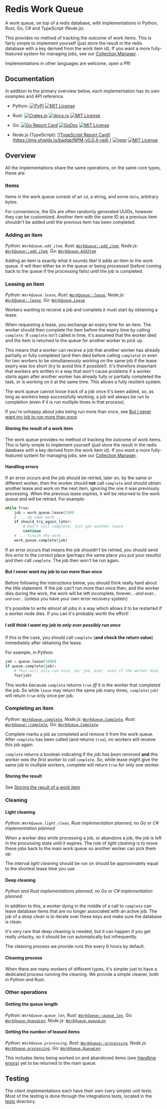 # Redis Work Queue

A work queue, on top of a redis database, with implementations in Python, Rust, Go, C# and TypeScript (Node.js).

This provides no method of tracking the outcome of work items. This is fairly simple to implement
yourself (just store the result in the redis database with a key derived from the work item id). If
you want a more fully-featured system for managing jobs, see our [Collection
Manager](https://github.com/MeVitae/redis-collection-manager).

Implementations in other languages are welcome, open a PR!

## Documentation

In addition to the primary overview below, each implementation has its own examples and API
reference.

- Python: [![PyPI](https://img.shields.io/pypi/v/redis-work-queue)](https://pypi.org/project/redis-work-queue/)
  [![MIT License](https://img.shields.io/badge/license-MIT-blue.svg)](./python/LICENSE)

- Rust: [![Crates.io](https://img.shields.io/crates/v/redis-work-queue)](https://crates.io/crates/redis-work-queue)
  [![docs.rs](https://img.shields.io/docsrs/redis-work-queue)](https://docs.rs/redis-work-queue)
  [![MIT License](https://img.shields.io/badge/license-MIT-blue.svg)](./LICENSE)

- Go: [![Go Report Card](https://goreportcard.com/badge/github.com/mevitae/redis-work-queue/go)](https://goreportcard.com/report/github.com/mevitae/redis-work-queue/go)
  [![GoDoc](https://pkg.go.dev/badge/github.com/mevitae-redis-work-queue/go)](https://pkg.go.dev/github.com/mevitae/redis-work-queue/go)
  [![MIT License](https://img.shields.io/badge/license-MIT-blue.svg)](./LICENSE)

- Node.js (TypeScript): [![TypeScript Report Card] (https://img.shields.io/badge/NPM-v0.0.4-red) )](https://www.npmjs.com/package/@mevitae/redis-work-queue)
  [![npm](badge)](docs)
  [![MIT License](https://img.shields.io/badge/license-MIT-blue.svg)](./typescript/LICENSE)

## Overview

All the implementations share the same operations, on the same core types, these are:

### Items

Items in the work queue consist of an `id`, a string, and some `data`, arbitrary bytes.

For convenience, the IDs are often randomly generated UUIDs, however they can be customized.
Another item with the same ID as a previous item shouldn't be added until the previous item has been
completed.

### Adding an item

*Python: `WorkQueue.add_item`,
Rust: [`WorkQueue::add_item`](https://docs.rs/redis-work-queue/latest/redis_work_queue/struct.WorkQueue.html#method.add_item),
Node.js: [`WorkQueue::add_item`](WorkQueue-addItem),
Go: [`WorkQueue.AddItem`](https://pkg.go.dev/github.com/mevitae/redis-work-queue/go#WorkQueue.AddItem)*

Adding an item is exactly what it sounds like! It adds an item to the work queue. It will then
either be in the queue or being processed (before coming back to the queue if the processing fails)
until the job is completed.

### Leasing an item

*Python: `WorkQueue.lease`,
Rust: [`WorkQueue::lease`](https://docs.rs/redis-work-queue/latest/redis_work_queue/struct.WorkQueue.html#method.lease),
Node.js: [`WorkQueue::lease`](WorkQueue-lease),
Go: [`WorkQueue.Lease`](https://pkg.go.dev/github.com/mevitae/redis-work-queue/go#WorkQueue.Lease)*

Workers wanting to receive a job and complete it must start by obtaining a lease.

When requesting a lease, you exchange an expiry time for an item. The worker should then complete
the item before the expiry time by calling `complete`. If `complete` isn't called in time, it's
assumed that the worker died and the item is returned to the queue for another worker to pick up.

This means that a worker can receive a job that another worker has already partially or fully
completed (and then died before calling `complete`) or even for two workers to be simultaneously
working on the same job if the lease expiry was too short (try to avoid this if possible!). It's
therefore important that workers are written in a way that won't cause problems if a worker starts
again after another worker has already fully or partially completed the task, or is working on it at
the same time. This allows a fully resilient system.

The work queue cannot loose track of a job once it's been added, so, as long as workers keep
successfully working, a job will always be run to completion (even if it is run multiple times in
that process).

If you're unhappy about jobs being run more than once, see [But I never want my job to run more than
once](#).

#### Storing the result of a work item

The work queue provides no method of tracking the outcome of work items. This is fairly simple to
implement yourself (just store the result in the redis database with a key derived from the work
item id). If you want a more fully-featured system for managing jobs, see our [Collection
Manager](https://github.com/MeVitae/redis-collection-manager).

#### Handling errors

If an error occurs and the job should be retried, later on, by the same or different worker, then
the worker should **not** call `complete` and should obtain another lease and work on the next item,
ignoring the one it was previously processing. When the previous lease expires, it will be returned
to the work queue and will be retried. For example:

```python
while True:
    job = work_queue.lease(100)
    # ... do some work ...
    if should_try_again_later:
        # Don't call complete, just get another lease
        continue
    # ... finish the work ...
    work_queue.complete(job)
```

If an error occurs that means the job shouldn't be retried, you should send this error to the
correct place (perhaps the same place you put your results) and then call `complete`. The job then
won't be run again.

#### But I never want my job to run more than once

Before following the instructions below, you should think really hard about the title statement. If
the job can't run more than once then, and the worker dies during the work, the work will be left
incomplete, forever... *and ever...* <small>*and ever...*</small> (unless you have your own error
recovery system)

It's possible to write almost all jobs in a way which allows it to be restarted if a worker node
dies. If you can it's probably worth the effort!

##### I still think I want my job to only ever possibly run once

If this is the case, you should call `complete` (**and check the return value**) immediately
after obtaining the lease.

For example, in Python:
```python
job = queue.lease(1000)
if queue.complete(job):
    # This will only run once, per job, ever, even if the worker dies
    foo(job)
```

This works because `complete` returns `true` *iff* it is the worker that completed the job. So while
`lease` may return the same job many times, `complete(job)` will return `true` only once per job.

### Completing an item

*Python: [`WorkQueue.complete`](#), Node.js: [`WorkQueue.Complete`](#), Rust: [`WorkQueue::complete`](#), Go: [`WorkQueue.Complete`](#)*

Complete marks a job as completed and remove it from the work queue. After `complete` has been called
(and returns `true`), no workers will receive this job again.

`complete` returns a boolean indicating if *the job has been removed* **and** *this worker was the
first worker to call `complete`*. So, while lease might give the same job to multiple workers,
complete will return `true` for only one worker.

#### Storing the result

See [Storing the result of a work item](#)

### Cleaning

#### Light cleaning

*Python: `WorkQueue.light_clean`, Rust implementation planned, no Go or C# implementation planned*

When a worker dies while processing a job, or abandons a job, the job is left in the processing
state until it expires. The role of *light cleaning* is to move these jobs back to the main work
queue so another worker can pick them up.

The interval *light cleaning* should be run on should be approximately equal to the shortest lease
time you use.

#### Deep cleaning

*Python and Rust implementations planned, no Go or C# implementation planned*

In addition to this, a worker dying in the middle of a call to `complete` can leave database items
that are no longer associated with an active job. The job of a *deep clean* is to iterate over these
keys and make sure the database is clean.

It's very rare that deep cleaning is needed, but it can happen if you get really unlucky, so it
should be run automatically but infrequently.

The cleaning process we provide runs this every 6 hours by default.

#### Cleaning process

When there are many workers of different types, it's simpler just to have a dedicated process
running the cleaning. We provide a simple cleaner, both in Python and Rust.

### Other operations

#### Getting the queue length

*Python: `WorkQueue.queue_len`,
Rust: [`WorkQueue::queue_len`](https://docs.rs/redis-work-queue/latest/redis_work_queue/struct.WorkQueue.html#method.queue_len),
Go: [`WorkQueue.QueueLen`](https://pkg.go.dev/github.com/mevitae/redis-work-queue/go#WorkQueue.QueueLen),
Node.js: [`WorkQueue.queueLen`](WorkQueue.queueLen-link)*

#### Getting the number of leased items

*Python: `WorkQueue.processing`,
Rust: [`WorkQueue::processing`](https://docs.rs/redis-work-queue/latest/redis_work_queue/struct.WorkQueue.html#method.processing),
Node.js: [`WorkQueue.processing`](WorkQueue.processing),
Go: [`WorkQueue.QueueLen`](https://pkg.go.dev/github.com/mevitae/redis-work-queue/go#WorkQueue.Processing)*

This includes items being worked on and abandoned items (see [Handling errors](#handling-errors)) yet to be
returned to the main queue.

## Testing

The client implementations each have their own (very simple) unit tests. Most of the testing is done
through the integrations tests, located in the [tests](./tests/) directory.
